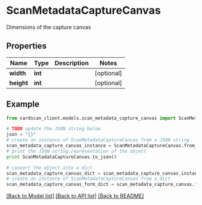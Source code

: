 # ScanMetadataCaptureCanvas

Dimensions of the capture canvas

## Properties
Name | Type | Description | Notes
------------ | ------------- | ------------- | -------------
**width** | **int** |  | [optional] 
**height** | **int** |  | [optional] 

## Example

```python
from cardscan_client.models.scan_metadata_capture_canvas import ScanMetadataCaptureCanvas

# TODO update the JSON string below
json = "{}"
# create an instance of ScanMetadataCaptureCanvas from a JSON string
scan_metadata_capture_canvas_instance = ScanMetadataCaptureCanvas.from_json(json)
# print the JSON string representation of the object
print ScanMetadataCaptureCanvas.to_json()

# convert the object into a dict
scan_metadata_capture_canvas_dict = scan_metadata_capture_canvas_instance.to_dict()
# create an instance of ScanMetadataCaptureCanvas from a dict
scan_metadata_capture_canvas_form_dict = scan_metadata_capture_canvas.from_dict(scan_metadata_capture_canvas_dict)
```
[[Back to Model list]](../README.md#documentation-for-models) [[Back to API list]](../README.md#documentation-for-api-endpoints) [[Back to README]](../README.md)


